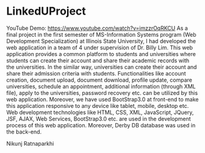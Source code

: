 # LinkedUProject

YouTube Demo: https://www.youtube.com/watch?v=imzzrOqRKCU
As a final project in the first semester of MS-Information Systems program (Web Development Specialization) at Illinois State University, I had developed the web application in a team of 4 under supervision of Dr. Billy Lim.
This web application provides a common platform to students and universities where students can create their account and share their academic records with the universities. In the similar way, universities can create their account and share their admission criteria with students.
Functionalities like account creation, document upload, document download, profile update, compare universities, schedule an appointment, additional information (through XML file), apply to the universities, password recovery etc. can be utilized by this web application. Moreover, we have used BootStrap3.0 at front-end to make this application responsive to any device like tablet, mobile, desktop etc.
Web development technologies like HTML, CSS, XML, JavaScript, JQuery, JSF, AJAX, Web Services, BootStrap3.0 etc. are used in the development process of this web application. Moreover, Derby DB database was used in the back-end.

Nikunj Ratnaparkhi
